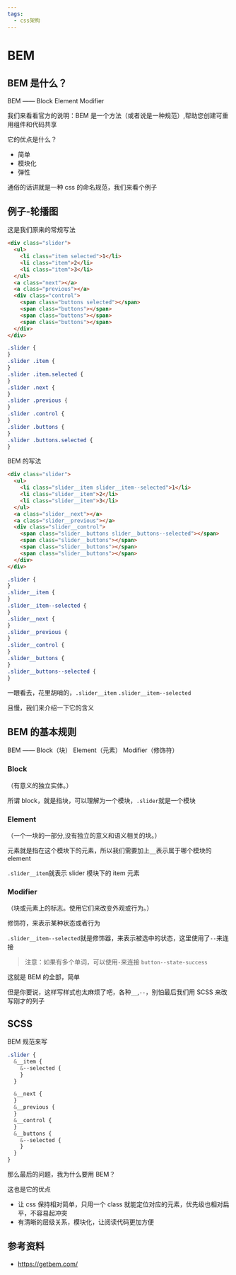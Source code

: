 ```yaml
---
tags:
  - css架构
---
```


# BEM

## BEM 是什么？

BEM —— Block Element Modifier

我们来看看官方的说明：BEM 是一个方法（或者说是一种规范）,帮助您创建可重用组件和代码共享

它的优点是什么？

- 简单
- 模块化
- 弹性

通俗的话讲就是一种 css 的命名规范，我们来看个例子

## 例子-轮播图

这是我们原来的常规写法

```html
<div class="slider">
  <ul>
    <li class="item selected">1</li>
    <li class="item">2</li>
    <li class="item">3</li>
  </ul>
  <a class="next"></a>
  <a class="previous"></a>
  <div class="control">
    <span class="buttons selected"></span>
    <span class="buttons"></span>
    <span class="buttons"></span>
    <span class="buttons"></span>
  </div>
</div>
```

```css
.slider {
}
.slider .item {
}
.slider .item.selected {
}
.slider .next {
}
.slider .previous {
}
.slider .control {
}
.slider .buttons {
}
.slider .buttons.selected {
}
```

BEM 的写法

```html
<div class="slider">
  <ul>
    <li class="slider__item slider__item--selected">1</li>
    <li class="slider__item">2</li>
    <li class="slider__item">3</li>
  </ul>
  <a class="slider__next"></a>
  <a class="slider__previous"></a>
  <div class="slider__control">
    <span class="slider__buttons slider__buttons--selected"></span>
    <span class="slider__buttons"></span>
    <span class="slider__buttons"></span>
    <span class="slider__buttons"></span>
  </div>
</div>
```

```css
.slider {
}
.slider__item {
}
.slider__item--selected {
}
.slider__next {
}
.slider__previous {
}
.slider__control {
}
.slider__buttons {
}
.slider__buttons--selected {
}
```

一眼看去，花里胡哨的，`.slider__item` `.slider__item--selected`

且慢，我们来介绍一下它的含义

## BEM 的基本规则

BEM —— Block（块） Element（元素） Modifier（修饰符）

### Block

（有意义的独立实体。）

所谓 block，就是指块，可以理解为一个模块，`.slider`就是一个模块

### Element

（一个一块的一部分,没有独立的意义和语义相关的块。）

元素就是指在这个模块下的元素，所以我们需要加上`__`表示属于哪个模块的 element

`.slider__item`就表示 slider 模块下的 item 元素

### Modifier

（块或元素上的标志。使用它们来改变外观或行为。）

修饰符，来表示某种状态或者行为

`.slider__item--selected`就是修饰器，来表示被选中的状态，这里使用了`--`来连接

> 注意：如果有多个单词，可以使用`-`来连接 `button--state-success`

这就是 BEM 的全部，简单

但是你要说，这样写样式也太麻烦了吧，各种`__`,`--`，别怕最后我们用 SCSS 来改写刚才的列子

## SCSS

BEM 规范来写

```scss
.slider {
  &__item {
    &--selected {
    }
  }

  &__next {
  }
  &__previous {
  }
  &__control {
  }
  &__buttons {
    &--selected {
    }
  }
}
```

那么最后的问题，我为什么要用 BEM？

这也是它的优点

- 让 css 保持相对简单，只用一个 class 就能定位对应的元素，优先级也相对扁平，不容易起冲突
- 有清晰的层级关系，模块化，让阅读代码更加方便

## 参考资料

- <a href="https://getbem.com/" target="_blank">https://getbem.com/</a>
